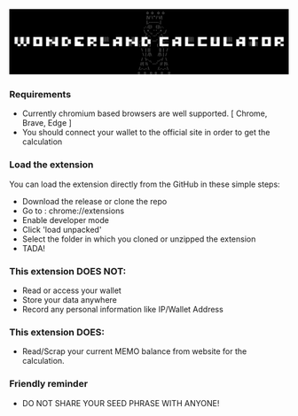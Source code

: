 <img src="banner.png" alt="banner" width="700"/>

### Requirements
- Currently chromium based browsers are well supported. [ Chrome, Brave, Edge ]
- You should connect your wallet to the official site in order to get the calculation

### Load the extension
You can load the extension directly from the GitHub in these simple steps:
- Download the release or clone the repo
- Go to : chrome://extensions
- Enable developer mode
- Click 'load unpacked'
- Select the folder in which you cloned or unzipped the extension
- TADA! 

### This extension DOES NOT:
- Read or access your wallet
- Store your data anywhere
- Record any personal information like IP/Wallet Address

### This extension DOES:
- Read/Scrap your current MEMO balance from website for the calculation.

### Friendly reminder
- DO NOT SHARE YOUR SEED PHRASE WITH ANYONE! 
